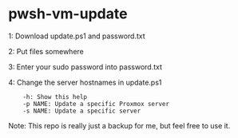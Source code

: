# pwsh-vm-update

1: Download update.ps1 and password.txt

2: Put files somewhere

3: Enter your sudo password into password.txt

4: Change the server hostnames in update.ps1

```
    -h: Show this help
    -p NAME: Update a specific Proxmox server
    -s NAME: Update a specific server
```

Note: This repo is really just a backup for me, but feel free to use it.
